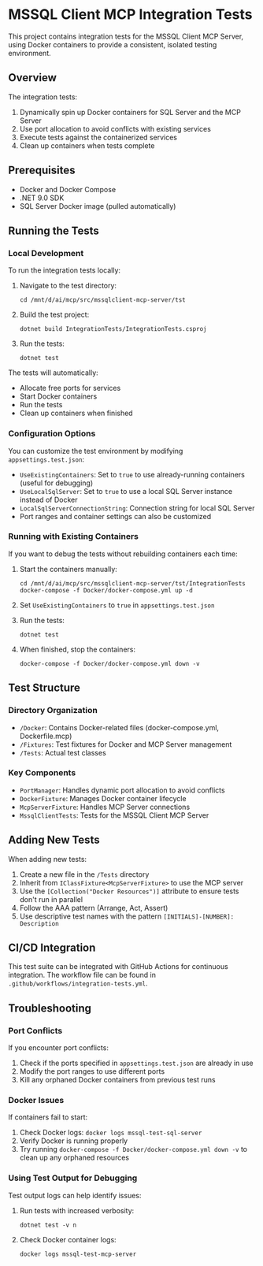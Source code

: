 # MSSQL Client MCP Integration Tests

This project contains integration tests for the MSSQL Client MCP Server, using Docker containers to provide a consistent, isolated testing environment.

## Overview

The integration tests:

1. Dynamically spin up Docker containers for SQL Server and the MCP Server
2. Use port allocation to avoid conflicts with existing services
3. Execute tests against the containerized services
4. Clean up containers when tests complete

## Prerequisites

- Docker and Docker Compose
- .NET 9.0 SDK
- SQL Server Docker image (pulled automatically)

## Running the Tests

### Local Development

To run the integration tests locally:

1. Navigate to the test directory:
   ```
   cd /mnt/d/ai/mcp/src/mssqlclient-mcp-server/tst
   ```

2. Build the test project:
   ```
   dotnet build IntegrationTests/IntegrationTests.csproj
   ```

3. Run the tests:
   ```
   dotnet test
   ```

The tests will automatically:
- Allocate free ports for services
- Start Docker containers
- Run the tests
- Clean up containers when finished

### Configuration Options

You can customize the test environment by modifying `appsettings.test.json`:

- `UseExistingContainers`: Set to `true` to use already-running containers (useful for debugging)
- `UseLocalSqlServer`: Set to `true` to use a local SQL Server instance instead of Docker
- `LocalSqlServerConnectionString`: Connection string for local SQL Server
- Port ranges and container settings can also be customized

### Running with Existing Containers

If you want to debug the tests without rebuilding containers each time:

1. Start the containers manually:
   ```
   cd /mnt/d/ai/mcp/src/mssqlclient-mcp-server/tst/IntegrationTests
   docker-compose -f Docker/docker-compose.yml up -d
   ```

2. Set `UseExistingContainers` to `true` in `appsettings.test.json`

3. Run the tests:
   ```
   dotnet test
   ```

4. When finished, stop the containers:
   ```
   docker-compose -f Docker/docker-compose.yml down -v
   ```

## Test Structure

### Directory Organization

- `/Docker`: Contains Docker-related files (docker-compose.yml, Dockerfile.mcp)
- `/Fixtures`: Test fixtures for Docker and MCP Server management
- `/Tests`: Actual test classes

### Key Components

- `PortManager`: Handles dynamic port allocation to avoid conflicts
- `DockerFixture`: Manages Docker container lifecycle
- `McpServerFixture`: Handles MCP Server connections
- `MssqlClientTests`: Tests for the MSSQL Client MCP Server

## Adding New Tests

When adding new tests:

1. Create a new file in the `/Tests` directory
2. Inherit from `IClassFixture<McpServerFixture>` to use the MCP server
3. Use the `[Collection("Docker Resources")]` attribute to ensure tests don't run in parallel
4. Follow the AAA pattern (Arrange, Act, Assert)
5. Use descriptive test names with the pattern `[INITIALS]-[NUMBER]: Description`

## CI/CD Integration

This test suite can be integrated with GitHub Actions for continuous integration. The workflow file can be found in `.github/workflows/integration-tests.yml`.

## Troubleshooting

### Port Conflicts

If you encounter port conflicts:

1. Check if the ports specified in `appsettings.test.json` are already in use
2. Modify the port ranges to use different ports
3. Kill any orphaned Docker containers from previous test runs

### Docker Issues

If containers fail to start:

1. Check Docker logs: `docker logs mssql-test-sql-server`
2. Verify Docker is running properly
3. Try running `docker-compose -f Docker/docker-compose.yml down -v` to clean up any orphaned resources

### Using Test Output for Debugging

Test output logs can help identify issues:

1. Run tests with increased verbosity:
   ```
   dotnet test -v n
   ```

2. Check Docker container logs:
   ```
   docker logs mssql-test-mcp-server
   ```